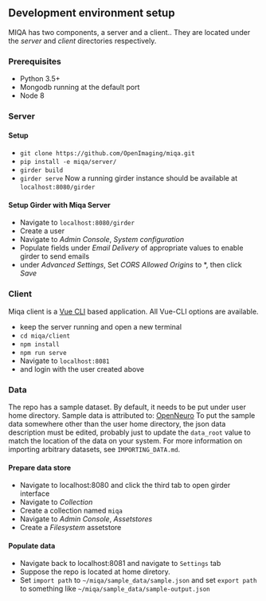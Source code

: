 ## Development environment setup

MIQA has two components, a server and a client.. They are located under the *server* and *client* directories respectively.

### Prerequisites
* Python 3.5+
* Mongodb running at the default port
* Node 8

### Server

#### Setup
* `git clone https://github.com/OpenImaging/miqa.git`
* `pip install -e miqa/server/`
* `girder build`
* `girder serve`
Now a running girder instance should be available at `localhost:8080/girder`

#### Setup Girder with Miqa Server
* Navigate to `localhost:8080/girder`
* Create a user
* Navigate to *Admin Console*, *System configuration*
* Populate fields under *Email Delivery* of appropriate values to enable girder to send emails
* under *Advanced Settings*, Set *CORS Allowed Origins* to *, then click *Save*

### Client
Miqa client is a [Vue CLI](https://cli.vuejs.org/) based application. All Vue-CLI options are available.

* keep the server running and open a new terminal
* `cd miqa/client`
* `npm install`
* `npm run serve`
* Navigate to `localhost:8081`
* and login with the user created above

### Data
The repo has a sample dataset. By default, it needs to be put under user home directory.
Sample data is attributed to: [OpenNeuro](https://openneuro.org/datasets/ds000002/versions/00002)
To put the sample data somewhere other than the user home directory, the json
data description must be edited, probably just to update the `data_root` value
to match the location of the data on your system.  For more information on
importing arbitrary datasets, see `IMPORTING_DATA.md`.

#### Prepare data store
* Navigate to localhost:8080 and click the third tab to open girder interface
* Navigate to *Collection*
* Create a collection named `miqa`
* Navigate to *Admin Console*, *Assetstores*
* Create a *Filesystem* assetstore

#### Populate data
* Navigate back to localhost:8081 and navigate to `Settings` tab
* Suppose the repo is located at home diretory.
* Set `import path` to `~/miqa/sample_data/sample.json` and set `export path` to something like `~/miqa/sample_data/sample-output.json`
